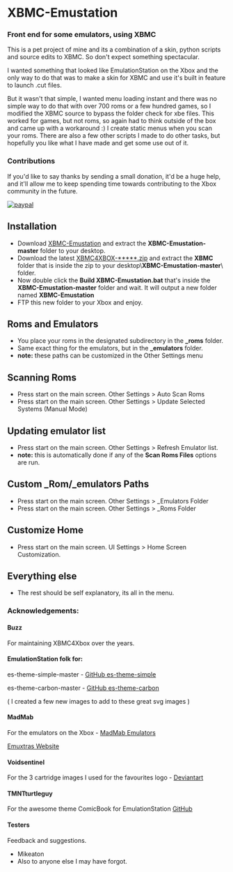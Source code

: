 # XBMC-Emustation

### Front end for some emulators, using XBMC

 This is a pet project of mine and its a combination of a skin, python scripts and source edits to XBMC. So don't expect something spectacular.

 I wanted something that looked like EmulationStation on the Xbox and the only way to do that was to make a skin for XBMC and use it's built in feature to launch .cut files.
 
 But it wasn't that simple, I wanted menu loading instant and there was no simple way to do that with over 700 roms or a few hundred games, so I modified the XBMC source to bypass the folder check for xbe files. This worked for games, but not roms, so again had to think outside of the box and came up with a workaround :) I create static menus when you scan your roms. There are also a few other scripts I made to do other tasks, but hopefully you like what I have made and get some use out of it.

### Contributions
 If you'd like to say thanks by sending a small donation, it'd be a huge help, and it'll allow me to keep spending time towards contributing to the Xbox community in the future.

[![paypal](https://www.paypalobjects.com/en_US/i/btn/btn_donateCC_LG.gif)](https://www.paypal.com/cgi-bin/webscr?cmd=_donations&business=65NJWU9PUUX7W&lc=GB&currency_code=GBP&bn=PP%2dDonationsBF%3abtn_donate_LG%2egif%3aNonHosted)
 
## Installation
 * Download [XBMC-Emustation](https://github.com/Rocky5/XBMC-Emustation/archive/master.zip) and extract the **XBMC-Emustation-master** folder to your desktop.
 * Download the latest [XBMC4XBOX-*****.zip](https://drive.google.com/drive/folders/0B9zNhNcNUdDTRVFBbHcwc2JCZFE) and extract the **XBMC** folder that is inside the zip to your desktop\\**XBMC-Emustation-master**\\ folder.
 * Now double click the **Build XBMC-Emustation.bat** that's inside the **XBMC-Emustation-master** folder and wait. It will output a new folder named **XBMC-Emustation**
 * FTP this new folder to your Xbox and enjoy.
 
## Roms and Emulators
 * You place your roms in the designated subdirectory in the **_roms** folder.
 * Same exact thing for the emulators, but in the **_emulators** folder.
 * **note:** these paths can be customized in the Other Settings menu
 
## Scanning Roms
 * Press start on the main screen. Other Settings > Auto Scan Roms
 * Press start on the main screen. Other Settings > Update Selected Systems (Manual Mode)
 
## Updating emulator list
 * Press start on the main screen. Other Settings > Refresh Emulator list.
 * **note:** this is automatically done if any of the **Scan Roms Files** options are run.
 
## Custom _Rom/_emulators Paths
 * Press start on the main screen. Other Settings > _Emulators Folder
 * Press start on the main screen. Other Settings > _Roms Folder
  
## Customize Home
 * Press start on the main screen. UI Settings > Home Screen Customization.
  
## Everything else
 * The rest should be self explanatory, its all in the menu.
 
### Acknowledgements:

#### Buzz
 For maintaining XBMC4Xbox over the years.

#### EmulationStation folk for:
 es-theme-simple-master - [GitHub es-theme-simple](https://github.com/RetroPie/es-theme-simple)
 
 es-theme-carbon-master - [GitHub es-theme-carbon](https://github.com/RetroPie/es-theme-carbon)
 
 ( I created a few new images to add to these great svg images )
	
#### MadMab
 For the emulators on the Xbox - [MadMab Emulators](http://www.emuxtras.net/dlsystem/)
 
 [Emuxtras Website](http://www.emuxtras.net)
 
#### Voidsentinel
 For the 3 cartridge images I used for the favourites logo - [Deviantart](https://voidsentinel.deviantart.com/gallery/43806141/Video-Game-Icons)
 
#### TMNTturtleguy
 For the awesome theme ComicBook for EmulationStation [GitHub](https://github.com/TMNTturtleguy/es-theme-ComicBook)
 
#### Testers
 Feedback and suggestions.
 * Mikeaton
 * Also to anyone else I may have forgot.